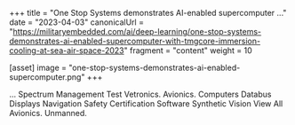 +++
title = "One Stop Systems demonstrates AI-enabled supercomputer ..."
date = "2023-04-03"
canonicalUrl = "https://militaryembedded.com/ai/deep-learning/one-stop-systems-demonstrates-ai-enabled-supercomputer-with-tmgcore-immersion-cooling-at-sea-air-space-2023"
fragment = "content"
weight = 10

[asset]
    image = "one-stop-systems-demonstrates-ai-enabled-supercomputer.png"
+++

... Spectrum Management Test Vetronics. Avionics. Computers Databus 
Displays Navigation Safety Certification Software Synthetic Vision View All 
Avionics. Unmanned.
